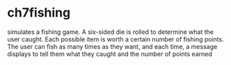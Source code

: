# ch7fishing
simulates a fishing game. A six-sided die is rolled to determine what the user caught. Each possible item is worth a certain number of fishing points. The user can fish as many times as they want, and each time, a message displays to tell them what they caught and the number of points earned
